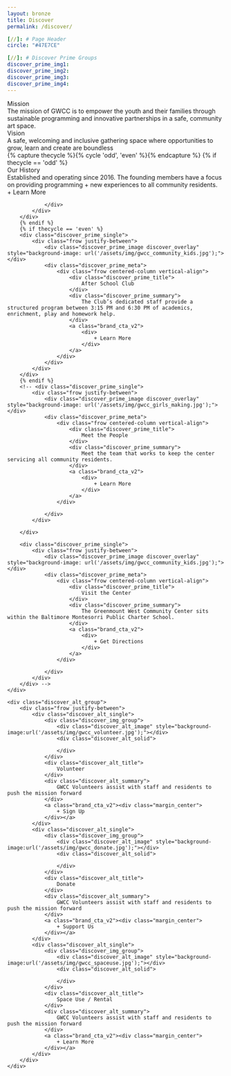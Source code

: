 ```yaml
---
layout: bronze
title: Discover
permalink: /discover/

[//]: # Page Header
circle: "#47E7CE"

[//]: # Discover Prime Groups
discover_prime_img1:
discover_prime_img2:
discover_prime_img3:
discover_prime_img4:
---
```


<div class="mission_group color_overlay">
    <div class="mission_meta">
        <div class="frow justify-between">
            <div class="mission_single">
                <div class="mission_title">
                    Mission
                </div>
                <div class="mission_summary">
                    The mission of GWCC is to empower the youth and their families through sustainable programming and innovative partnerships in a safe, community art space.
                </div>
            </div>
            <div class="mission_single">
                <div class="mission_title">
                    Vision
                </div>
                <div class="mission_summary">
                    A safe, welcoming and inclusive gathering space where opportunities to grow, learn and create are boundless
                </div>
            </div>
        </div>
    </div>
</div>

<!-- Discover Prime -->
<div class="discover_grid">
    <div class="discover_prime_group">
        {% capture thecycle %}{% cycle 'odd', 'even' %}{% endcapture %}
        {% if thecycle == 'odd' %}
        <div class="discover_prime_single">
            <div class="frow justify-between">
                <div class="discover_prime_image discover_overlay" style="background-image: url('/assets/img/gwcc_art_class.jpg');"></div>
                <div class="discover_prime_meta">
                    <div class="frow centered-column vertical-align">
                        <div class="discover_prime_title">
                            Our History
                        </div>
                        <div class="discover_prime_summary">
                            Established and operating since 2016. The founding members have a focus on providing programming + new experiences to all community residents.
                        </div>
                        <a class="brand_cta_v2">
                            <div>
                                + Learn More
                            </div>
                        </a>
                    </div>

                </div>
            </div>
        </div>
        {% endif %}
        {% if thecycle == 'even' %}
        <div class="discover_prime_single">
            <div class="frow justify-between">
                <div class="discover_prime_image discover_overlay" style="background-image: url('/assets/img/gwcc_community_kids.jpg');"></div>
                <div class="discover_prime_meta">
                    <div class="frow centered-column vertical-align">
                        <div class="discover_prime_title">
                            After School Club
                        </div>
                        <div class="discover_prime_summary">
                            The Club’s dedicated staff provide a structured program between 3:15 PM and 6:30 PM of academics, enrichment, play and homework help.
                        </div>
                        <a class="brand_cta_v2">
                            <div>
                                + Learn More
                            </div>
                        </a>
                    </div>
                </div>
            </div>
        </div>
        {% endif %}
        <!-- <div class="discover_prime_single">
            <div class="frow justify-between">
                <div class="discover_prime_image discover_overlay" style="background-image: url('/assets/img/gwcc_girls_making.jpg');"></div>
                <div class="discover_prime_meta">
                    <div class="frow centered-column vertical-align">
                        <div class="discover_prime_title">
                            Meet the People
                        </div>
                        <div class="discover_prime_summary">
                            Meet the team that works to keep the center servicing all community residents.
                        </div>
                        <a class="brand_cta_v2">
                            <div>
                                + Learn More
                            </div>
                        </a>
                    </div>

                </div>
            </div>

        </div>

        <div class="discover_prime_single">
            <div class="frow justify-between">
                <div class="discover_prime_image discover_overlay" style="background-image: url('/assets/img/gwcc_community_kids.jpg');"></div>
                <div class="discover_prime_meta">
                    <div class="frow centered-column vertical-align">
                        <div class="discover_prime_title">
                            Visit the Center
                        </div>
                        <div class="discover_prime_summary">
                            The Greenmount West Community Center sits within the Baltimore Montesorri Public Charter School.
                        </div>
                        <a class="brand_cta_v2">
                            <div>
                                + Get Directions
                            </div>
                        </a>
                    </div>

                </div>
            </div>
        </div> -->
    </div>

    <div class="discover_alt_group">
        <div class="frow justify-between">
            <div class="discover_alt_single">
                <div class="discover_img_group">
                    <div class="discover_alt_image" style="background-image:url('/assets/img/gwcc_volunteer.jpg');"></div>
                    <div class="discover_alt_solid">

                    </div>
                </div>
                <div class="discover_alt_title">
                    Volunteer
                </div>
                <div class="discover_alt_summary">
                    GWCC Volunteers assist with staff and residents to push the mission forward
                </div>
                <a class="brand_cta_v2"><div class="margin_center">
                    + Sign Up
                </div></a>
            </div>
            <div class="discover_alt_single">
                <div class="discover_img_group">
                    <div class="discover_alt_image" style="background-image:url('/assets/img/gwcc_donate.jpg');"></div>
                    <div class="discover_alt_solid">

                    </div>
                </div>
                <div class="discover_alt_title">
                    Donate
                </div>
                <div class="discover_alt_summary">
                    GWCC Volunteers assist with staff and residents to push the mission forward
                </div>
                <a class="brand_cta_v2"><div class="margin_center">
                    + Support Us
                </div></a>
            </div>
            <div class="discover_alt_single">
                <div class="discover_img_group">
                    <div class="discover_alt_image" style="background-image:url('/assets/img/gwcc_spaceuse.jpg');"></div>
                    <div class="discover_alt_solid">

                    </div>
                </div>
                <div class="discover_alt_title">
                    Space Use / Rental
                </div>
                <div class="discover_alt_summary">
                    GWCC Volunteers assist with staff and residents to push the mission forward
                </div>
                <a class="brand_cta_v2"><div class="margin_center">
                    + Learn More
                </div></a>
            </div>
        </div>
    </div>
</div>
